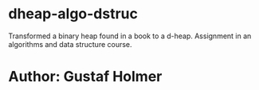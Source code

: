 # dheap-algo-dstruc
Transformed a binary heap found in a book to a d-heap. Assignment in an algorithms and data structure course.

# Author: Gustaf Holmer
